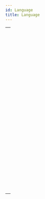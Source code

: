 ```yaml
---
id: Language
title: Language
---
```

||
|---|
|[<!-- INCLUDE #_command_.Action info.Syntax -->](../../commands-legacy/action-info.md)<br/>|
|[<!-- INCLUDE #_command_.Call chain.Syntax -->](../../commands-legacy/call-chain.md)<br/>|
|[<!-- INCLUDE #_command_.Command name.Syntax -->](../../commands/command-name.md)<br/>|
|[<!-- INCLUDE #_command_.Copy parameters.Syntax -->](../../commands-legacy/copy-parameters.md)<br/>|
|[<!-- INCLUDE #_command_.Count parameters.Syntax -->](../../commands-legacy/count-parameters.md)<br/>|
|[<!-- INCLUDE #_command_.Current method name.Syntax -->](../../commands-legacy/current-method-name.md)<br/>|
|[<!-- INCLUDE #_command_.EXECUTE METHOD.Syntax -->](../../commands-legacy/execute-method.md)<br/>|
|[<!-- INCLUDE #_command_.Get pointer.Syntax -->](../../commands-legacy/get-pointer.md)<br/>|
|[<!-- INCLUDE #_command_.INVOKE ACTION.Syntax -->](../../commands-legacy/invoke-action.md)<br/>|
|[<!-- INCLUDE #_command_.Is a variable.Syntax -->](../../commands-legacy/is-a-variable.md)<br/>|
|[<!-- INCLUDE #_command_.Is nil pointer.Syntax -->](../../commands-legacy/is-nil-pointer.md)<br/>|
|[<!-- INCLUDE #_command_.Null.Syntax -->](../../commands-legacy/null.md)<br/>|
|[<!-- INCLUDE #_command_.RESOLVE POINTER.Syntax -->](../../commands-legacy/resolve-pointer.md)<br/>|
|[<!-- INCLUDE #_command_.Self.Syntax -->](../../commands-legacy/self.md)<br/>|
|[<!-- INCLUDE #_command_.Super.Syntax -->](../../commands/super.md)<br/>|
|[<!-- INCLUDE #_command_.This.Syntax -->](../../commands/this.md)<br/>|
|[<!-- INCLUDE #_command_.TRACE.Syntax -->](../../commands-legacy/trace.md)<br/>|
|[<!-- INCLUDE #_command_.Type.Syntax -->](../../commands-legacy/type.md)<br/>|
|[<!-- INCLUDE #_command_.Undefined.Syntax -->](../../commands-legacy/undefined.md)<br/>|
|[<!-- INCLUDE #_command_.Value type.Syntax -->](../../commands-legacy/value-type.md)<br/>|

